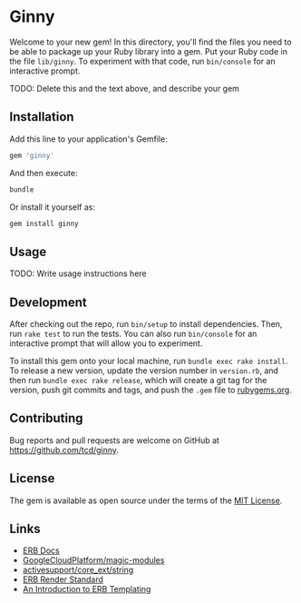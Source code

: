 # Ginny

Welcome to your new gem! In this directory, you'll find the files you need to be able to package up your Ruby library into a gem. 
Put your Ruby code in the file `lib/ginny`. 
To experiment with that code, run `bin/console` for an interactive prompt.

TODO: Delete this and the text above, and describe your gem

## Installation

Add this line to your application's Gemfile:

```ruby
gem 'ginny'
```

And then execute:

```ruby
bundle
```

Or install it yourself as:

```ruby
gem install ginny
```

## Usage

TODO: Write usage instructions here

## Development

After checking out the repo, run `bin/setup` to install dependencies. 
Then, run `rake test` to run the tests. 
You can also run `bin/console` for an interactive prompt that will allow you to experiment.

To install this gem onto your local machine, run `bundle exec rake install`. 
To release a new version, update the version number in `version.rb`, and then run `bundle exec rake release`, which will create a git tag for the version, push git commits and tags, and push the `.gem` file to [rubygems.org](https://rubygems.org).

## Contributing

Bug reports and pull requests are welcome on GitHub at https://github.com/tcd/ginny.

## License

The gem is available as open source under the terms of the [MIT License](https://opensource.org/licenses/MIT).

## Links

- [ERB Docs](https://ruby-doc.org/stdlib-2.6.5/libdoc/erb/rdoc/ERB.html#method-c-new)
- [GoogleCloudPlatform/magic-modules](https://github.com/GoogleCloudPlatform/magic-modules/blob/master/compile/core.rb)
- [activesupport/core_ext/string](https://github.com/rails/rails/tree/master/activesupport/lib/active_support/core_ext/string)
- [ERB Render Standard](https://idiosyncratic-ruby.com/36-erb-render-standard.html)
- [An Introduction to ERB Templating](https://www.stuartellis.name/articles/erb/)
